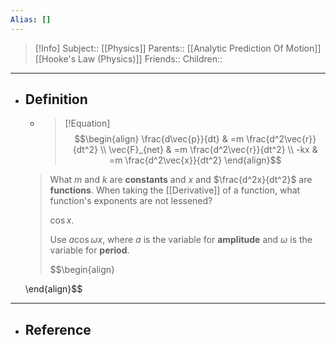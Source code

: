 ```yaml
---
Alias: []
---
```

> [!Info]
> Subject:: [[Physics]]
> Parents:: [[Analytic Prediction Of Motion]] [[Hooke's Law (Physics)]]
> Friends:: 
> Children:: 
---
- ## Definition
	- > [!Equation]
	  > $$\begin{align}
	 \frac{d\vec{p}}{dt} & =m \frac{d^2\vec{r}}{dt^2} \\
	 \vec{F}_{net} & =m \frac{d^2\vec{r}}{dt^2} \\
	 -kx & =m \frac{d^2\vec{x}}{dt^2}
	 \end{align}$$
	 > What $m$ and $k$ are **constants** and $x$ and $\frac{d^2x}{dt^2}$ are **functions**. When taking the [[Derivative]] of a function, what function's exponents are not lessened? 
	 > 
	 > $\cos x$.
	 > 
	 > Use $a\cos\omega x$, where $a$ is the variable for **amplitude** and $\omega$ is the variable for **period**.
	 > 
	 > $$\begin{align}
	
	\end{align}$$
---
- ## Reference
